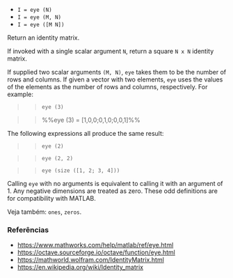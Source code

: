 * `I = eye (N)`
* `I = eye (M, N)`
* `I = eye ([M N])`

Return an identity matrix.

If invoked with a single scalar argument `N`, return a square `N x N`
identity matrix.

If supplied two scalar arguments `(M, N)`, `eye` takes them to be the
number of rows and columns.  If given a vector with two elements,
`eye` uses the values of the elements as the number of rows and
columns, respectively.  For example:

>> `eye (3)`

>> %%eye (3) = [1,0,0;0,1,0;0,0,1]%%

The following expressions all produce the same result:

>> `eye (2)`

>> `eye (2, 2)`

>> `eye (size ([1, 2; 3, 4]))`

Calling `eye` with no arguments is equivalent to calling it with an
argument of 1.  Any negative dimensions are treated as zero.  These
odd definitions are for compatibility with MATLAB.

Veja também: `ones`, `zeros`.

### Referências

* https://www.mathworks.com/help/matlab/ref/eye.html
* https://octave.sourceforge.io/octave/function/eye.html
* https://mathworld.wolfram.com/IdentityMatrix.html
* https://en.wikipedia.org/wiki/Identity_matrix
